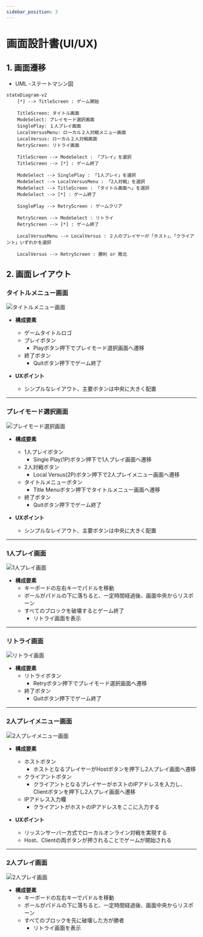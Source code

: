 ```yaml
---
sidebar_position: 3
---
```


# 画面設計書(UI/UX)

## 1. 画面遷移

- UML -ステートマシン図
```mermaid
stateDiagram-v2
    [*] --> TitleScreen : ゲーム開始

    TitleScreen: タイトル画面
    ModeSelect: プレイモード選択画面
    SinglePlay: １人プレイ画面
    LocalVersusMenu: ローカル２人対戦メニュー画面
    LocalVersus: ローカル２人対戦画面
    RetryScreen: リトライ画面

    TitleScreen --> ModeSelect : 「プレイ」を選択
    TitleScreen --> [*] : ゲーム終了

    ModeSelect --> SinglePlay : 「1人プレイ」を選択
    ModeSelect --> LocalVersusMenu : 「2人対戦」を選択
    ModeSelect --> TitleScreen : 「タイトル画面へ」を選択
    ModeSelect --> [*] : ゲーム終了

    SinglePlay --> RetryScreen : ゲームクリア

    RetryScreen --> ModeSelect : リトライ
    RetryScreen --> [*] : ゲーム終了

    LocalVersusMenu --> LocalVersus : ２人のプレイヤーが「ホスト」、「クライアント」いずれかを選択

    LocalVersus --> RetryScreen : 勝利 or 敗北
```

## 2. 画面レイアウト

### タイトルメニュー画面

![タイトルメニュー画面](./img/gamescreen/gamescreen-title-menu.png)

- **構成要素**
  - ゲームタイトルロゴ
  - プレイボタン
    - Playボタン押下でプレイモード選択画面へ遷移
  - 終了ボタン
    - Quitボタン押下でゲーム終了

- **UXポイント**
  - シンプルなレイアウト、主要ボタンは中央に大きく配置

---

### プレイモード選択画面

![プレイモード選択画面](./img/gamescreen/gamescreen-modeselect-menu.png)

- **構成要素**
  - 1人プレイボタン
    - Single Play(1P)ボタン押下で1人プレイ画面へ遷移
  - 2人対戦ボタン
    - Local Versus(2P)ボタン押下で2人プレイメニュー画面へ遷移
  - タイトルメニューボタン
    - Title Menuボタン押下でタイトルメニュー画面へ遷移
  - 終了ボタン
    - Quitボタン押下でゲーム終了

- **UXポイント**
  - シンプルなレイアウト、主要ボタンは中央に大きく配置

---

### 1人プレイ画面

![1人プレイ画面](./img/gamescreen/gamescreen-1play.png)

- **構成要素**
  - キーボードの左右キーでパドルを移動
  - ボールがパドルの下に落ちると、一定時間経過後、画面中央からリスポーン
  - すべてのブロックを破壊するとゲーム終了
    - リトライ画面を表示

---

### リトライ画面

![リトライ画面](./img/gamescreen/gamescreen-retry.png)

- **構成要素**
  - リトライボタン
    - Retryボタン押下でプレイモード選択画面へ遷移
  - 終了ボタン
    - Quitボタン押下でゲーム終了

---

### 2人プレイメニュー画面

![2人プレイメニュー画面](./img/gamescreen//gamescreen-2play-modemenu.png)

- **構成要素**
  - ホストボタン
    - ホストとなるプレイヤーがHostボタンを押下し2人プレイ画面へ遷移
  - クライアントボタン
    - クライアントとなるプレイヤーがホストのIPアドレスを入力し、Clientボタンを押下し2人プレイ画面へ遷移
  - IPアドレス入力欄
    - クライアントがホストのIPアドレスをここに入力する

- **UXポイント**
  - リッスンサーバー方式でローカルオンライン対戦を実現する
  - Host、Clientの両ボタンが押されることでゲームが開始される

---

### 2人プレイ画面

![2人プレイ画面](./img/gamescreen/gamescreen-2play.png)

- **構成要素**
  - キーボードの左右キーでパドルを移動
  - ボールがパドルの下に落ちると、一定時間経過後、画面中央からリスポーン
  - すべてのブロックを先に破壊した方が勝者
    - リトライ画面を表示